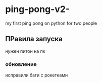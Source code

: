 # ping-pong-v2-
my first    ping pong on python for two people
## ПРавила запуска
нужен питон на пк
### обновление
исправили баги с рокетками
